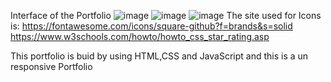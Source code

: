 Interface of the Portfolio
![image](https://github.com/user-attachments/assets/8a8108a7-7c6c-449a-9b27-91fb96d4f193)
![image](https://github.com/user-attachments/assets/30bb0dd5-829e-4fc7-aa18-abb83bdcfab0)
![image](https://github.com/user-attachments/assets/5bbd0dd6-2287-4afb-a95c-8b72317b8671)
The site used for Icons is:
https://fontawesome.com/icons/square-github?f=brands&s=solid
https://www.w3schools.com/howto/howto_css_star_rating.asp

This portfolio is buid by using HTML,CSS and JavaScript and this is a un responsive Portfolio
